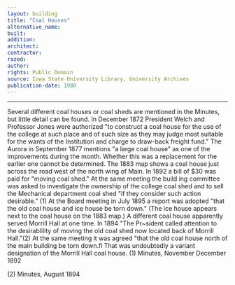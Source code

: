 ```yaml
---
layout: building
title: "Coal Houses"
alternative_name: 
built: 
addition:
architect:
contractor: 
razed: 
author:
rights: Public Domain
source: Iowa State University Library, University Archives
publication-date: 1980 
---
```

---
Several different coal houses or coal sheds are mentioned in the Minutes, but little detail can be found. 
In December 1872 President Welch and Professor Jones were authorized "to construct a coal house for the use of the college at such place and of such size as they may judge most suitable for the wants of 
the Institutiori and charge to draw-back freight fund." 
The Aurora in September 1877 mentions "a large coal house" as one of 
the improvements during the month. Whether this was a replacement for 
the earlier one cannot be determined. The 1883 map shows a coal house just across the road west of the north wing of Main. In 1892 a bill of $30 was paid for "moving coal shed." At the same meeting the build ing committee was asked to investigate the ownership of the college coal shed and to sell the Mechanical department coal shed "if they consider such action desirable." (1) 
At the Board meeting in July 1895 a report was adopted "that the old coal house and ice house be torn down." (The ice house appears next 
to the coal house on the 1883 map.) 
A different coal house apparently served Morrill Hall at one time. In 1894 "The Pr~sident called attention to the desirablility of moving the old coal shed now located back of Morrill Hall."(2) At the same meeting it was agreed "that the old coal house north of the main building be torn down.fl That was undoubtedly a variant designation of the Morrill Hall coal house. 
(1) 
Minutes, November  December 1892 

(2) 
Minutes, August 1894